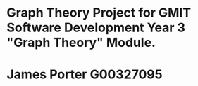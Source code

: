 # Graph Theory Project for GMIT Software Development Year 3 "Graph Theory" Module. 
# James Porter G00327095
